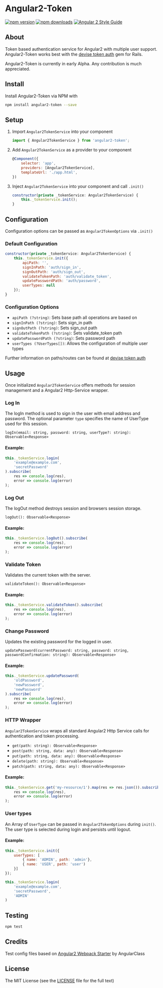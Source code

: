 # Angular2-Token
[![npm version](https://badge.fury.io/js/angular2-token.svg)](https://badge.fury.io/js/angular2-token)
[![npm downloads](https://img.shields.io/npm/dt/angular2-token.svg)](https://npmjs.org/angular2-token)
[![Angular 2 Style Guide](https://mgechev.github.io/angular2-style-guide/images/badge.svg)](https://angular.io/styleguide)

## About
Token based authentication service for Angular2 with multiple user support. Angular2-Token works best with the
[devise token auth](https://github.com/lynndylanhurley/devise_token_auth) gem for Rails.

Angular2-Token is currently in early Alpha. Any contribution is much appreciated.

## Install
Install Angular2-Token via NPM with
```bash
npm install angular2-token --save
```

## Setup
1. Import `Angular2TokenService` into your component
    ```javascript
    import { Angular2TokenService } from 'angular2-token';
    ```

2. Add `Angular2TokenService` as a provider to your component
    ```javascript
    @Component({
        selector: 'app',
        providers: [Angular2TokenService],
        templateUrl: './app.html',
    })
    ```

3. Inject `Angular2TokenService` into your component and call `.init()`
    ```javascript
    constructor(private _tokenService: Angular2TokenService) {
        this._tokenService.init();
    }
    ```

## Configuration
Configuration options can be passed as `Angular2TokenOptions` via `.init()`

### Default Configuration
```javascript
constructor(private _tokenService: Angular2TokenService) {
    this._tokenService.init({
        apiPath: '',
        signInPath: 'auth/sign_in',
        signOutPath: 'auth/sign_out',
        validateTokenPath: 'auth/validate_token',
        updatePasswordPath: 'auth/password',
        userTypes: null
    });
}
```

### Configuration Options
- `apiPath (?string)`: Sets base path all operations are based on
- `signInPath (?string)`: Sets sign_in path
- `signOutPath (?string)`: Sets sign_out path
- `validateTokenPath (?string)`: Sets validate_token path
- `updatePasswordPath (?string)`: Sets password path
- `userTypes (?UserTypes[])`: Allows the configuration of multiple user types

Further information on paths/routes can be found at
[devise token auth](https://github.com/lynndylanhurley/devise_token_auth#usage-tldr)

## Usage
Once initialized `Angular2TokenService` offers methods for session management and a Angular2 Http-Service wrapper.

### Log In
The logIn method is used to sign in the user with email address and password.
The optional parameter `type` specifies the name of UserType used for this session.

`logIn(email: string, password: string, userType?: string): Observable<Response>`

#### Example:
```javascript
this._tokenService.login(
    'example@example.com',
    'secretPassword'
).subscribe(
    res => console.log(res),
    error => console.log(error)
);
```

### Log Out
The logOut method destroys session and browsers session storage.

`logOut(): Observable<Response>`

#### Example:
```javascript
this._tokenService.logOut().subscribe(
    res => console.log(res),
    error => console.log(error)
);
```

### Validate Token
Validates the current token with the server.

`validateToken(): Observable<Response>`

#### Example:
```javascript
this._tokenService.validateToken().subscribe(
    res => console.log(res),
    error => console.log(error)
);
```

### Change Password
Updates the existing password for the logged in user.

`updatePassword(currentPassword: string, password: string, passwordConfirmation: string): Observable<Response>`

#### Example:
```javascript
this._tokenService.updatePassword(
    'oldPassword',
    'newPassword',
    'newPassword'
).subscribe(
    res => console.log(res),
    error => console.log(error)
);
```

### HTTP Wrapper
`Angular2TokenService` wraps all standard Angular2 Http Service calls for authentication and token processing.
- `get(path: string): Observable<Response>`
- `post(path: string, data: any): Observable<Response>`
- `put(path: string, data: any): Observable<Response>`
- `delete(path: string): Observable<Response>`
- `patch(path: string, data: any): Observable<Response>`

#### Example:
```javascript
this._tokenService.get('my-resource/1').map(res => res.json()).subscribe(
    res => console.log(res),
    error => console.log(error)
);
```

### User types
An Array of `UserType` can be passed in `Angular2TokenOptions` during `init()`.
The user type is selected during login and persists until logout.

#### Example:
```javascript
this._tokenService.init({
    userTypes: [
        { name: 'ADMIN', path: 'admin'},
        { name: 'USER', path: 'user')
    }]
});

this._tokenService.login(
    'example@example.com',
    'secretPassword',
    'ADMIN'
)
```

## Testing
```bash
npm test
```
## Credits
Test config files based on [Angular2 Webpack Starter](https://github.com/AngularClass/angular2-webpack-starter) by AngularClass

## License
The MIT License (see the [LICENSE](https://github.com/neroniaky/angular2-token/blob/master/LICENSE) file for the full text)